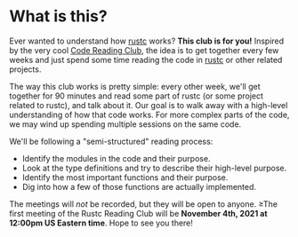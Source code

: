 # What is this?

Ever wanted to understand how [rustc] works? **This club is for you!** Inspired by the very cool [Code Reading Club](https://code-reading.org/), the idea is to get together every few weeks and just spend some time reading the code in [rustc] or other related projects.



The way this club works is pretty simple: every other week, we'll get together for 90 minutes and read some part of rustc (or some project related to rustc), and talk about it. Our goal is to walk away with a high-level understanding of how that code works. For more complex parts of the code, we may wind up spending multiple sessions on the same code.

We'll be following a "semi-structured" reading process:

* Identify the modules in the code and their purpose.
* Look at the type definitions and try to describe their high-level purpose.
* Identify the most important functions and their purpose.
* Dig into how a few of those functions are actually implemented.

The meetings will *not* be recorded, but they will be open to anyone. ≥The first meeting of the Rustc Reading Club will be **November 4th, 2021 at 12:00pm US Eastern time**. Hope to see you there!

[rustc]: https://github.com/rust-lang/rust/
